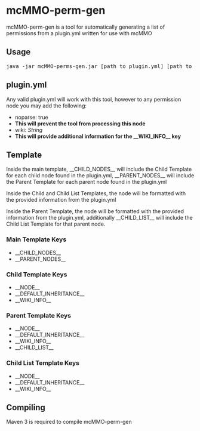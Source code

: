 # mcMMO-perm-gen

mcMMO-perm-gen is a tool for automatically generating a list of permissions from a plugin.yml written for use with mcMMO

## Usage

<pre>java -jar mcMMO-perms-gen.jar [path to plugin.yml] [path to main.template] [path to child.template] [path to parent.template] [path to child_list.template]</pre>

## plugin.yml

Any valid plugin.yml will work with this tool, however to any permission node you may add the following:

* noparse: true
 * __This will prevent the tool from processing this node__
* wiki: _String_
 * __This will provide additional information for the \_\_WIKI\_INFO\_\_ key__

## Template

Inside the main template, \_\_CHILD\_NODES\_\_ will include the Child Template for each child node found in the plugin.yml, \_\_PARENT\_NODES\_\_ will include the Parent Template for each parent node found in the plugin.yml

Inside the Child and Child List Templates, the node will be formatted with the provided information from the plugin.yml

Inside the Parent Template, the node will be formatted with the provided information from the plugin.yml, additionally \_\_CHILD\_LIST\_\_ will include the Child List Template for that parent node.

### Main Template Keys

* \_\_CHILD\_NODES\_\_
* \_\_PARENT\_NODES\_\_

### Child Template Keys

* \_\_NODE\_\_
* \_\_DEFAULT\_INHERITANCE\_\_
* \_\_WIKI\_INFO\_\_

### Parent Template Keys

* \_\_NODE\_\_
* \_\_DEFAULT\_INHERITANCE\_\_
* \_\_WIKI\_INFO\_\_
* \_\_CHILD\_LIST\_\_

### Child List Template Keys

* \_\_NODE\_\_
* \_\_DEFAULT\_INHERITANCE\_\_
* \_\_WIKI\_INFO\_\_

## Compiling

Maven 3 is required to compile mcMMO-perm-gen